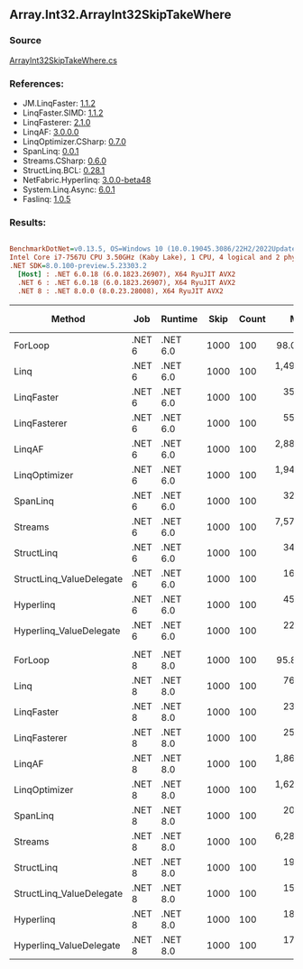 ﻿## Array.Int32.ArrayInt32SkipTakeWhere

### Source
[ArrayInt32SkipTakeWhere.cs](../LinqBenchmarks/Array/Int32/ArrayInt32SkipTakeWhere.cs)

### References:
- JM.LinqFaster: [1.1.2](https://www.nuget.org/packages/JM.LinqFaster/1.1.2)
- LinqFaster.SIMD: [1.1.2](https://www.nuget.org/packages/LinqFaster.SIMD/1.0.3)
- LinqFasterer: [2.1.0](https://www.nuget.org/packages/LinqFasterer/2.1.0)
- LinqAF: [3.0.0.0](https://www.nuget.org/packages/LinqAF/3.0.0.0)
- LinqOptimizer.CSharp: [0.7.0](https://www.nuget.org/packages/LinqOptimizer.CSharp/0.7.0)
- SpanLinq: [0.0.1](https://www.nuget.org/packages/SpanLinq/0.0.1)
- Streams.CSharp: [0.6.0](https://www.nuget.org/packages/Streams.CSharp/0.6.0)
- StructLinq.BCL: [0.28.1](https://www.nuget.org/packages/StructLinq/0.28.1)
- NetFabric.Hyperlinq: [3.0.0-beta48](https://www.nuget.org/packages/NetFabric.Hyperlinq/3.0.0-beta48)
- System.Linq.Async: [6.0.1](https://www.nuget.org/packages/System.Linq.Async/6.0.1)
- Faslinq: [1.0.5](https://www.nuget.org/packages/Faslinq/1.0.5)

### Results:
``` ini

BenchmarkDotNet=v0.13.5, OS=Windows 10 (10.0.19045.3086/22H2/2022Update)
Intel Core i7-7567U CPU 3.50GHz (Kaby Lake), 1 CPU, 4 logical and 2 physical cores
.NET SDK=8.0.100-preview.5.23303.2
  [Host] : .NET 6.0.18 (6.0.1823.26907), X64 RyuJIT AVX2
  .NET 6 : .NET 6.0.18 (6.0.1823.26907), X64 RyuJIT AVX2
  .NET 8 : .NET 8.0.0 (8.0.23.28008), X64 RyuJIT AVX2


```
|                   Method |    Job |  Runtime | Skip | Count |        Mean |      Error |       StdDev |      Median |         Ratio | RatioSD |   Gen0 | Allocated | Alloc Ratio |
|------------------------- |------- |--------- |----- |------ |------------:|-----------:|-------------:|------------:|--------------:|--------:|-------:|----------:|------------:|
|                  ForLoop | .NET 6 | .NET 6.0 | 1000 |   100 |    98.09 ns |   1.988 ns |     4.150 ns |    95.75 ns |      baseline |         |      - |         - |          NA |
|                     Linq | .NET 6 | .NET 6.0 | 1000 |   100 | 1,495.65 ns |   8.722 ns |     6.810 ns | 1,494.51 ns | 14.92x slower |   0.66x | 0.0725 |     152 B |          NA |
|               LinqFaster | .NET 6 | .NET 6.0 | 1000 |   100 |   353.04 ns |   6.988 ns |    14.587 ns |   347.73 ns |  3.60x slower |   0.17x | 0.7191 |    1504 B |          NA |
|             LinqFasterer | .NET 6 | .NET 6.0 | 1000 |   100 |   553.85 ns |   3.970 ns |     3.315 ns |   552.61 ns |  5.55x slower |   0.25x | 0.3281 |     688 B |          NA |
|                   LinqAF | .NET 6 | .NET 6.0 | 1000 |   100 | 2,883.50 ns |  52.133 ns |    60.037 ns | 2,864.86 ns | 29.42x slower |   1.20x |      - |         - |          NA |
|            LinqOptimizer | .NET 6 | .NET 6.0 | 1000 |   100 | 1,948.09 ns |  58.155 ns |   171.472 ns | 1,851.48 ns | 19.60x slower |   1.58x | 4.1389 |    8674 B |          NA |
|                 SpanLinq | .NET 6 | .NET 6.0 | 1000 |   100 |   320.84 ns |   8.073 ns |    22.901 ns |   308.73 ns |  3.28x slower |   0.22x |      - |         - |          NA |
|                  Streams | .NET 6 | .NET 6.0 | 1000 |   100 | 7,570.89 ns | 150.950 ns |   423.280 ns | 7,320.35 ns | 77.72x slower |   5.96x | 0.4349 |     912 B |          NA |
|               StructLinq | .NET 6 | .NET 6.0 | 1000 |   100 |   341.93 ns |   6.347 ns |     5.300 ns |   342.37 ns |  3.42x slower |   0.15x | 0.0458 |      96 B |          NA |
| StructLinq_ValueDelegate | .NET 6 | .NET 6.0 | 1000 |   100 |   167.30 ns |   3.143 ns |     3.494 ns |   165.97 ns |  1.70x slower |   0.07x |      - |         - |          NA |
|                Hyperlinq | .NET 6 | .NET 6.0 | 1000 |   100 |   455.94 ns |   4.771 ns |     5.303 ns |   453.80 ns |  4.65x slower |   0.21x |      - |         - |          NA |
|  Hyperlinq_ValueDelegate | .NET 6 | .NET 6.0 | 1000 |   100 |   222.26 ns |   2.678 ns |     2.374 ns |   221.30 ns |  2.23x slower |   0.09x |      - |         - |          NA |
|                          |        |          |      |       |             |            |              |             |               |         |        |           |             |
|                  ForLoop | .NET 8 | .NET 8.0 | 1000 |   100 |    95.84 ns |   1.892 ns |     2.652 ns |    94.41 ns |      baseline |         |      - |         - |          NA |
|                     Linq | .NET 8 | .NET 8.0 | 1000 |   100 |   768.88 ns |  15.231 ns |    38.489 ns |   747.87 ns |  7.97x slower |   0.36x | 0.0725 |     152 B |          NA |
|               LinqFaster | .NET 8 | .NET 8.0 | 1000 |   100 |   237.18 ns |   2.752 ns |     2.298 ns |   236.81 ns |  2.49x slower |   0.06x | 0.7191 |    1504 B |          NA |
|             LinqFasterer | .NET 8 | .NET 8.0 | 1000 |   100 |   250.87 ns |   2.148 ns |     2.109 ns |   250.12 ns |  2.63x slower |   0.06x | 0.3285 |     688 B |          NA |
|                   LinqAF | .NET 8 | .NET 8.0 | 1000 |   100 | 1,868.72 ns |   9.600 ns |     7.495 ns | 1,868.85 ns | 19.60x slower |   0.53x |      - |         - |          NA |
|            LinqOptimizer | .NET 8 | .NET 8.0 | 1000 |   100 | 1,620.82 ns |  42.653 ns |   122.378 ns | 1,552.69 ns | 17.01x slower |   1.55x | 4.1389 |    8673 B |          NA |
|                 SpanLinq | .NET 8 | .NET 8.0 | 1000 |   100 |   201.43 ns |   3.558 ns |     5.326 ns |   198.61 ns |  2.10x slower |   0.05x |      - |         - |          NA |
|                  Streams | .NET 8 | .NET 8.0 | 1000 |   100 | 6,287.66 ns | 356.669 ns | 1,023.349 ns | 5,659.57 ns | 76.61x slower |  10.80x | 0.4272 |     912 B |          NA |
|               StructLinq | .NET 8 | .NET 8.0 | 1000 |   100 |   191.72 ns |   1.019 ns |     0.903 ns |   191.70 ns |  2.01x slower |   0.04x | 0.0458 |      96 B |          NA |
| StructLinq_ValueDelegate | .NET 8 | .NET 8.0 | 1000 |   100 |   156.91 ns |   0.629 ns |     0.525 ns |   156.88 ns |  1.65x slower |   0.04x |      - |         - |          NA |
|                Hyperlinq | .NET 8 | .NET 8.0 | 1000 |   100 |   184.94 ns |   3.084 ns |     4.710 ns |   182.06 ns |  1.94x slower |   0.09x |      - |         - |          NA |
|  Hyperlinq_ValueDelegate | .NET 8 | .NET 8.0 | 1000 |   100 |   173.64 ns |   1.145 ns |     0.956 ns |   173.35 ns |  1.82x slower |   0.04x |      - |         - |          NA |

